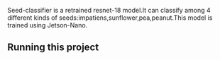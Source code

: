 Seed-classifier is a retrained resnet-18 model.It can classify among 4 different kinds of seeds:impatiens,sunflower,pea,peanut.This model is trained using Jetson-Nano.

## Running this project

